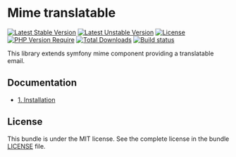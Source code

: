 # Mime translatable

[![Latest Stable Version](https://poser.pugx.org/softspring/mime-translatable/v/stable.svg)](https://packagist.org/packages/softspring/mime-translatable)
[![Latest Unstable Version](https://poser.pugx.org/softspring/mime-translatable/v/unstable.svg)](https://packagist.org/packages/softspring/mime-translatable)
[![License](https://poser.pugx.org/softspring/mime-translatable/license.svg)](https://packagist.org/packages/softspring/mime-translatable)
[![PHP Version Require](http://poser.pugx.org/softspring/mime-translatable/require/php)](https://packagist.org/packages/softspring/mime-translatable)
[![Total Downloads](https://poser.pugx.org/softspring/mime-translatable/downloads)](https://packagist.org/packages/softspring/mime-translatable)
[![Build status](https://github.com/softspring/mime-translatable/actions/workflows/php.yml/badge.svg?branch=5.0)](https://github.com/softspring/mime-translatable/actions/workflows/php.yml)

This library extends symfony mime component providing a translatable email.

## Documentation

* [1. Installation](docs/1_installation.md)

## License

This bundle is under the MIT license. See the complete license in the bundle [LICENSE](LICENSE) file.
